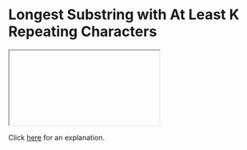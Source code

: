 # Longest Substring with At Least K Repeating Characters 

<iframe></iframe>

Click [here](Explanation.md) for an explanation.


